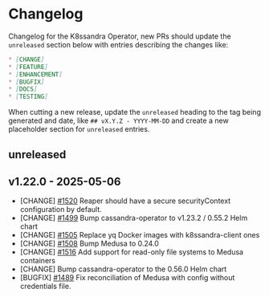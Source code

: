 # Changelog

Changelog for the K8ssandra Operator, new PRs should update the `unreleased` section below with entries describing the changes like:

```markdown
* [CHANGE]
* [FEATURE]
* [ENHANCEMENT]
* [BUGFIX]
* [DOCS]
* [TESTING]
```

When cutting a new release, update the `unreleased` heading to the tag being generated and date, like `## vX.Y.Z - YYYY-MM-DD` and create a new placeholder section for  `unreleased` entries.

## unreleased

## v1.22.0 - 2025-05-06

* [CHANGE] [#1520](https://github.com/k8ssandra/k8ssandra-operator/issues/1520) Reaper should have a secure securityContext configuration by default.
* [CHANGE] [#1499](https://github.com/k8ssandra/k8ssandra-operator/issues/1499) Bump cassandra-operator to v1.23.2 / 0.55.2 Helm chart
* [CHANGE] [#1505](https://github.com/k8ssandra/k8ssandra-operator/issues/1505) Replace yq Docker images with k8ssandra-client ones
* [CHANGE] [#1508](https://github.com/k8ssandra/k8ssandra-operator/issues/1508) Bump Medusa to 0.24.0
* [CHANGE] [#1516](https://github.com/k8ssandra/k8ssandra-operator/pull/1516) Add support for read-only file systems to Medusa containers
* [CHANGE] Bump cassandra-operator to the 0.56.0 Helm chart
* [BUGFIX] [#1489](https://github.com/k8ssandra/k8ssandra-operator/issues/1489) Fix reconciliation of Medusa with config without credentials file.
